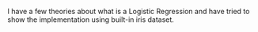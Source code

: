 
I have a few theories about what is a Logistic Regression and have tried to show the implementation using built-in iris dataset. 

